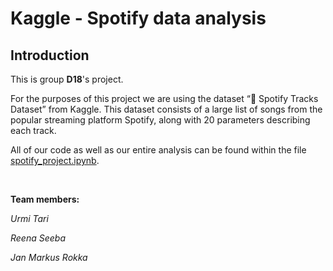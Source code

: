 # Kaggle - Spotify data analysis

## Introduction

This is group **D18**'s project.

For the purposes of this project we are using the dataset “🎹 Spotify Tracks Dataset” from Kaggle. This dataset consists of a large list of songs from the popular streaming platform Spotify, along with 20 parameters describing each track.

All of our code as well as our entire analysis can be found within the file [spotify_project.ipynb](/spotify_project.ipynb).

<br>

**Team members:**

*Urmi Tari*

*Reena Seeba*

*Jan Markus Rokka*
